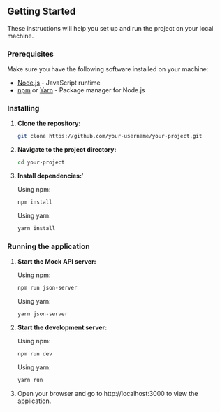 ## Getting Started

These instructions will help you set up and run the project on your local machine.

### Prerequisites

Make sure you have the following software installed on your machine:

- [Node.js](https://nodejs.org/) - JavaScript runtime
- [npm](https://www.npmjs.com/) or [Yarn](https://yarnpkg.com/) - Package manager for Node.js

### Installing

1. **Clone the repository:**

   ```bash
   git clone https://github.com/your-username/your-project.git
   ```
2. **Navigate to the project directory:**

   ```bash
   cd your-project
   ```
3. **Install dependencies:**'
   
   Using npm:
   ```bash
   npm install
   ```
   Using yarn:
   ```bash
   yarn install
   ```

### Running the application
1. **Start the Mock API server:**

      Using npm:
   ```bash
   npm run json-server
   ```
   Using yarn:
   ```bash
   yarn json-server
   ```
2. **Start the development server:**
   
   Using npm:
   ```bash
   npm run dev
   ```
   Using yarn:
   ```bash
   yarn run
   ```

3. Open your browser and go to http://localhost:3000 to view the application.
